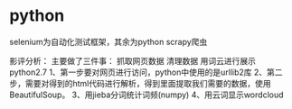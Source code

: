 # python
selenium为自动化测试框架，其余为python scrapy爬虫



影评分析：
主要做了三件事：
    抓取网页数据
    清理数据
    用词云进行展示
python2.7
1、第一步要对网页进行访问，python中使用的是urllib2库
2、第二步，需要对得到的html代码进行解析，得到里面提取我们需要的数据，使用BeautifulSoup。
3、用jieba分词统计词频(numpy)
4、用云词显示wordcloud





